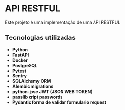 # API RESTFUL

Este projeto é uma implementação de uma API RESTFUL

## Tecnologias utilizadas

- **Python**
- **FastAPI**
- **Docker**
- **PostgreSQL**
- **Pytest**
- **Sentry**
- **SQLAlchemy ORM**
- **Alembic migrations**
- **python-jose JWT (JSON WEB TOKEN)**
- **passlib cript passwords**
- **Pydantic forma de validar formulario request**

<!-- Dividindo a tarefas em topicos -->
<!-- [] Criar estrutura base
    [] Adicionar todas as rotas e criar os modelos
    [] Adicionar testes a cada rota utilizando Pytest
    [x] Adicionar acesso ao banco de dados
    [x] Adicionar autenticação de usuário
    [] Adicionar validação e tratamento de erros nas rotas
    [] Adicionar registro de erros criticos em um sistema de monitoramento (Sentry, Grafana ou outros)
    [] Criar documentação da API
    [x] Dockerizar a aplicação
    [] Deploy da aplicação no Render

[] Adições possiveis ao projeto
    [] Métricas expostas com Prometheus + visualização no Grafana
    [] CI com GitHub Actions para rodar testes automaticamente
    [] Integração com um serviço de e-mail (Mailgun, SendGrid)
    [] Painel administrativo simples com FastAPI-admin ou Tortoise-Admin -->
